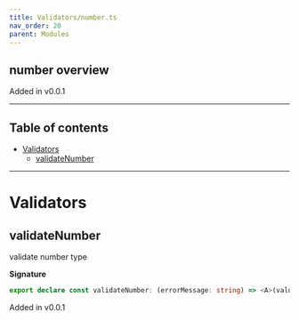 ```yaml
---
title: Validators/number.ts
nav_order: 20
parent: Modules
---
```


## number overview

Added in v0.0.1

---

<h2 class="text-delta">Table of contents</h2>

- [Validators](#validators)
  - [validateNumber](#validatenumber)

---

# Validators

## validateNumber

validate number type

**Signature**

```ts
export declare const validateNumber: (errorMessage: string) => <A>(value: A) => E.Left<string> | E.Right<number>
```

Added in v0.0.1
